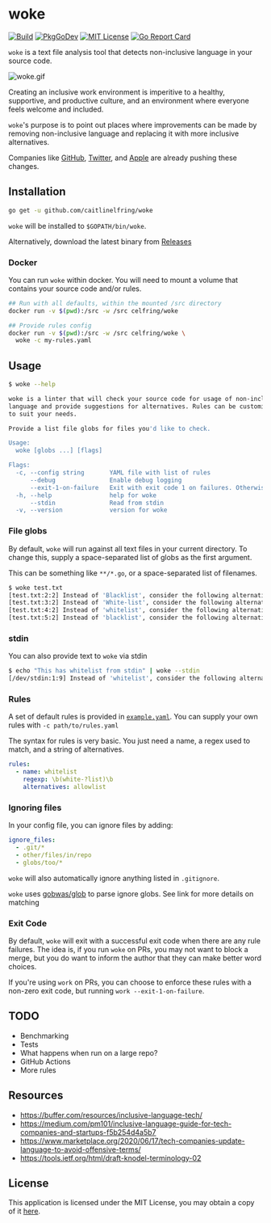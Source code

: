 # woke

[![Build](https://github.com/caitlinelfring/woke/workflows/Build/badge.svg?branch=main)](https://github.com/caitlinelfring/woke/actions)
[![PkgGoDev](https://pkg.go.dev/badge/github.com/caitlinelfring/woke)](https://pkg.go.dev/github.com/caitlinelfring/woke)
[![MIT License](https://img.shields.io/badge/license-MIT-blue.svg)](LICENSE)
[![Go Report Card](https://goreportcard.com/badge/github.com/caitlinelfring/woke)](https://goreportcard.com/report/github.com/caitlinelfring/woke)

`woke` is a text file analysis tool that detects non-inclusive language in your source code.

![woke.gif](https://raw.githubusercontent.com/caitlinelfring/woke/main/img/woke.gif)

Creating an inclusive work environment is imperitive to a healthy, supportive, and
productive culture, and an environment where everyone feels welcome and included.

`woke`'s purpose is to point out places where improvements can be made by removing
 non-inclusive language and replacing it with more inclusive alternatives.

Companies like [GitHub](https://github.com/github/renaming), [Twitter](https://twitter.com/TwitterEng/status/1278733303508418560), and [Apple](https://developer.apple.com/news/?id=1o9zxsxl) are already pushing these changes.

## Installation

```bash
go get -u github.com/caitlinelfring/woke
```

`woke` will be installed to `$GOPATH/bin/woke`.

Alternatively, download the latest binary from [Releases](https://github.com/caitlinelfring/woke/releases/latest)

### Docker

You can run `woke` within docker. You will need to mount a volume that contains your source code and/or rules.

```bash
## Run with all defaults, within the mounted /src directory
docker run -v $(pwd):/src -w /src celfring/woke

## Provide rules config
docker run -v $(pwd):/src -w /src celfring/woke \
  woke -c my-rules.yaml
```

## Usage

```bash
$ woke --help

woke is a linter that will check your source code for usage of non-inclusive
language and provide suggestions for alternatives. Rules can be customized
to suit your needs.

Provide a list file globs for files you'd like to check.

Usage:
  woke [globs ...] [flags]

Flags:
  -c, --config string       YAML file with list of rules
      --debug               Enable debug logging
      --exit-1-on-failure   Exit with exit code 1 on failures. Otherwise, will always exit 0 if any failures occur
  -h, --help                help for woke
      --stdin               Read from stdin
  -v, --version             version for woke
```

### File globs

By default, `woke` will run against all text files in your current directory.
To change this, supply a space-separated list of globs as the first argument.

This can be something like `**/*.go`, or a space-separated list of filenames.

```bash
$ woke test.txt
[test.txt:2:2] Instead of 'Blacklist', consider the following alternative(s): 'denylist,blocklist'
[test.txt:3:2] Instead of 'White-list', consider the following alternative(s): 'allowlist'
[test.txt:4:2] Instead of 'whitelist', consider the following alternative(s): 'allowlist'
[test.txt:5:2] Instead of 'blacklist', consider the following alternative(s): 'denylist,blocklist'
```

### stdin

You can also provide text to `woke` via stdin

```bash
$ echo "This has whitelist from stdin" | woke --stdin
[/dev/stdin:1:9] Instead of 'whitelist', consider the following alternative(s): 'allowlist'
```

### Rules

A set of default rules is provided in [`example.yaml`](https://github.com/caitlinelfring/woke/blob/main/example.yaml).
You can supply your own rules with `-c path/to/rules.yaml`

The syntax for rules is very basic. You just need a name, a regex used
to match, and a string of alternatives.

```yaml
rules:
  - name: whitelist
    regexp: \b(white-?list)\b
    alternatives: allowlist
```

### Ignoring files

In your config file, you can ignore files by adding:

```yaml
ignore_files:
  - .git/*
  - other/files/in/repo
  - globs/too/*
```

`woke` will also automatically ignore anything listed in `.gitignore`.

`woke` uses [gobwas/glob](https://github.com/gobwas/glob) to parse ignore globs.
See link for more details on matching

### Exit Code

By default, `woke` will exit with a successful exit code when there are any rule failures.
The idea is, if you run `woke` on PRs, you may not want to block a merge, but you do
want to inform the author that they can make better word choices.

If you're using `work` on PRs, you can choose to enforce these rules with a non-zero
exit code, but running `work --exit-1-on-failure`.

## TODO

* Benchmarking
* Tests
* What happens when run on a large repo?
* GitHub Actions
* More rules

## Resources

* <https://buffer.com/resources/inclusive-language-tech/>
* <https://medium.com/pm101/inclusive-language-guide-for-tech-companies-and-startups-f5b254d4a5b7>
* <https://www.marketplace.org/2020/06/17/tech-companies-update-language-to-avoid-offensive-terms/>
* <https://tools.ietf.org/html/draft-knodel-terminology-02>

## License

This application is licensed under the MIT License, you may obtain a copy of it
[here](https://github.com/caitlinelfring/woke/blob/main/LICENSE).
